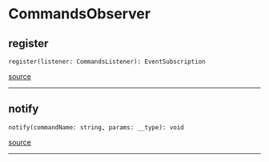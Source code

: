 # CommandsObserver

## register

`register(listener: CommandsListener): EventSubscription`

[source](https://github.com/doananh234/antd-react-admin/blob/v2/lib/src/events/CommandsObserver.ts#L9)

---

## notify

`notify(commandName: string, params: __type): void`

[source](https://github.com/doananh234/antd-react-admin/blob/v2/lib/src/events/CommandsObserver.ts#L17)

---


